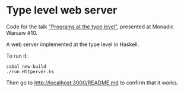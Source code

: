 # Type level web server

Code for the talk ["Programs at the type level"](https://www.youtube.com/watch?v=vOTwT5UThxQ), presented at Monadic Warsaw #10.

A web server implemented at the type level in Haskell.

To run it:

```
cabal new-build
./run Httperver.hs
```

Then go to <http://localhost:3000/README.md> to confirm that it works.
